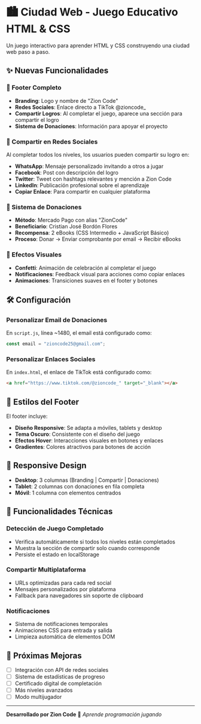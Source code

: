 # 🏙️ Ciudad Web - Juego Educativo HTML & CSS

Un juego interactivo para aprender HTML y CSS construyendo una ciudad web paso a paso.

## ✨ Nuevas Funcionalidades

### 🎯 Footer Completo

- **Branding**: Logo y nombre de "Zion Code"
- **Redes Sociales**: Enlace directo a TikTok @zioncode\_
- **Compartir Logros**: Al completar el juego, aparece una sección para compartir el logro
- **Sistema de Donaciones**: Información para apoyar el proyecto

### 📱 Compartir en Redes Sociales

Al completar todos los niveles, los usuarios pueden compartir su logro en:

- **WhatsApp**: Mensaje personalizado invitando a otros a jugar
- **Facebook**: Post con descripción del logro
- **Twitter**: Tweet con hashtags relevantes y mención a Zion Code
- **LinkedIn**: Publicación profesional sobre el aprendizaje
- **Copiar Enlace**: Para compartir en cualquier plataforma

### 💝 Sistema de Donaciones

- **Método**: Mercado Pago con alias "ZionCode"
- **Beneficiario**: Cristian José Bordón Flores
- **Recompensa**: 2 eBooks (CSS Intermedio + JavaScript Básico)
- **Proceso**: Donar → Enviar comprobante por email → Recibir eBooks

### 🎉 Efectos Visuales

- **Confetti**: Animación de celebración al completar el juego
- **Notificaciones**: Feedback visual para acciones como copiar enlaces
- **Animaciones**: Transiciones suaves en el footer y botones

## 🛠️ Configuración

### Personalizar Email de Donaciones

En `script.js`, línea ~1480, el email está configurado como:

```javascript
const email = "zioncode25@gmail.com";
```

### Personalizar Enlaces Sociales

En `index.html`, el enlace de TikTok está configurado como:

```html
<a href="https://www.tiktok.com/@zioncode_" target="_blank"></a>
```

## 🎨 Estilos del Footer

El footer incluye:

- **Diseño Responsive**: Se adapta a móviles, tablets y desktop
- **Tema Oscuro**: Consistente con el diseño del juego
- **Efectos Hover**: Interacciones visuales en botones y enlaces
- **Gradientes**: Colores atractivos para botones de acción

## 📱 Responsive Design

- **Desktop**: 3 columnas (Branding | Compartir | Donaciones)
- **Tablet**: 2 columnas con donaciones en fila completa
- **Móvil**: 1 columna con elementos centrados

## 🚀 Funcionalidades Técnicas

### Detección de Juego Completado

- Verifica automáticamente si todos los niveles están completados
- Muestra la sección de compartir solo cuando corresponde
- Persiste el estado en localStorage

### Compartir Multiplataforma

- URLs optimizadas para cada red social
- Mensajes personalizados por plataforma
- Fallback para navegadores sin soporte de clipboard

### Notificaciones

- Sistema de notificaciones temporales
- Animaciones CSS para entrada y salida
- Limpieza automática de elementos DOM

## 🎯 Próximas Mejoras

- [ ] Integración con API de redes sociales
- [ ] Sistema de estadísticas de progreso
- [ ] Certificado digital de completación
- [ ] Más niveles avanzados
- [ ] Modo multijugador

---

**Desarrollado por Zion Code** 🚀
_Aprende programación jugando_
